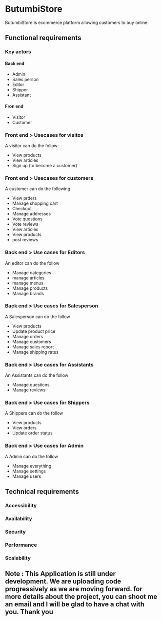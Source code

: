 # ButumbiStore
ButumbiStore is ecommerce platform allowing customers to buy online.

## Functional requirements


### Key actors

#### Back end
* Admin
* Sales person
* Editor
* Shipper
* Assistant

#### Fron end
* Visitor
* Customer


### Front end > Usecases for visitos
A visitor can do the follow:
* View products
* View articles
* Sign up (to become a customer)

### Front end > Usecases for customers
A customer can do the following
* View prders
* Manage shopping cart
* Checkout
* Manage addresses
* Vote questions
* Vote reviews
* View articles
* View products
* post reviews



### Back end > Use cases for Editors
An editor can do the follow
* Manage categories
* manage articles
* manage menus
* Manage products
* Manage brands

### Back end > Use cases for Salesperson
A Salesperson can do the follow
* View products
* Update product price
* Manage orders
* Manage customers
* Manage sales report
* Manage shipping rates

### Back end > Use cases for Assistants
An Assistants can do the follow
* Manage questions
* Manage reviews

### Back end > Use cases for Shippers
A Shippers can do the follow
* View products
* View orders
* Update order status

### Back end > Use cases for Admin
A Admin can do the follow
* Manage everything
* Manage settings
* Manage users



## Technical requirements

### Accessibility
### Availability
### Security
### Performance
### Scalability


## Note : This Application is still under development. We are uploading code progressively as we are moving forward. for more details about the project, you can shoot me an email and I will be glad to have a chat with you. Thank you
